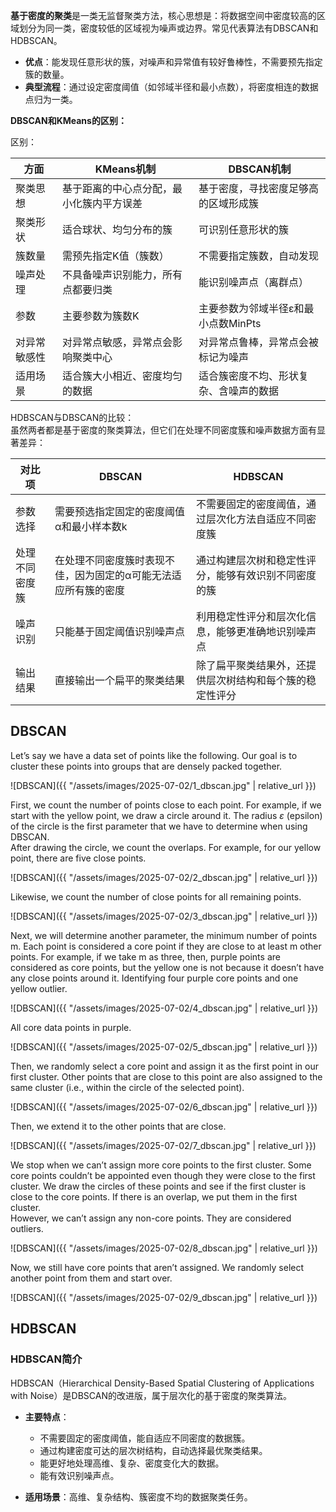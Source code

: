**基于密度的聚类**是一类无监督聚类方法，核心思想是：将数据空间中密度较高的区域划分为同一类，密度较低的区域视为噪声或边界。常见代表算法有DBSCAN和HDBSCAN。

- **优点**：能发现任意形状的簇，对噪声和异常值有较好鲁棒性，不需要预先指定簇的数量。
- **典型流程**：通过设定密度阈值（如邻域半径和最小点数），将密度相连的数据点归为一类。

**DBSCAN和KMeans的区别：**

区别：

| 方面         | KMeans机制                                      | DBSCAN机制                                      |
|--------------|------------------------------------------------|------------------------------------------------|
| 聚类思想     | 基于距离的中心点分配，最小化簇内平方误差         | 基于密度，寻找密度足够高的区域形成簇             |
| 聚类形状     | 适合球状、均匀分布的簇                          | 可识别任意形状的簇                              |
| 簇数量       | 需预先指定K值（簇数）                           | 不需要指定簇数，自动发现                        |
| 噪声处理     | 不具备噪声识别能力，所有点都要归类               | 能识别噪声点（离群点）                          |
| 参数         | 主要参数为簇数K                                 | 主要参数为邻域半径ε和最小点数MinPts              |
| 对异常敏感性 | 对异常点敏感，异常点会影响聚类中心               | 对异常点鲁棒，异常点会被标记为噪声               |
| 适用场景     | 适合簇大小相近、密度均匀的数据                   | 适合簇密度不均、形状复杂、含噪声的数据           |

HDBSCAN与DBSCAN的比较：   
虽然两者都是基于密度的聚类算法，但它们在处理不同密度簇和噪声数据方面有显著差异：

| 对比项         | DBSCAN                                                         | HDBSCAN                                                         |
|----------------|---------------------------------------------------------------|-----------------------------------------------------------------|
| 参数选择       | 需要预选指定固定的密度阈值α和最小样本数k                      | 不需要固定的密度阈值，通过层次化方法自适应不同密度簇            |
| 处理不同密度簇 | 在处理不同密度簇时表现不佳，因为固定的α可能无法适应所有簇的密度 | 通过构建层次树和稳定性评分，能够有效识别不同密度的簇            |
| 噪声识别       | 只能基于固定阈值识别噪声点                                     | 利用稳定性评分和层次化信息，能够更准确地识别噪声点              |
| 输出结果       | 直接输出一个扁平的聚类结果                                     | 除了扁平聚类结果外，还提供层次树结构和每个簇的稳定性评分        |

## DBSCAN

Let’s say we have a data set of points like the following. Our goal is to cluster these points into groups that are densely packed together.

![DBSCAN]({{ "/assets/images/2025-07-02/1_dbscan.jpg" | relative_url }})

 First, we count the number of points close to each point. For example, if we start with the yellow point, we draw a circle around it. The radius $\varepsilon$ (epsilon) of the circle is the first parameter that we have to determine when using DBSCAN.       
After drawing the circle, we count the overlaps. For example, for our yellow point, there are five close points.

![DBSCAN]({{ "/assets/images/2025-07-02/2_dbscan.jpg" | relative_url }})

Likewise, we count the number of close points for all remaining points.

![DBSCAN]({{ "/assets/images/2025-07-02/3_dbscan.jpg" | relative_url }})

Next, we will determine another parameter, the minimum number of points m. Each point is considered a core point if they are close to at least m other points. For example, if we take m as three, then, purple points are considered as core points, but the yellow one is not because it doesn’t have any close points around it. Identifying four purple core points and one yellow outlier.

![DBSCAN]({{ "/assets/images/2025-07-02/4_dbscan.jpg" | relative_url }})

All core data points in purple.

![DBSCAN]({{ "/assets/images/2025-07-02/5_dbscan.jpg" | relative_url }})

Then, we randomly select a core point and assign it as the first point in our first cluster. Other points that are close to this point are also assigned to the same cluster (i.e., within the circle of the selected point).

![DBSCAN]({{ "/assets/images/2025-07-02/6_dbscan.jpg" | relative_url }})

Then, we extend it to the other points that are close.

![DBSCAN]({{ "/assets/images/2025-07-02/7_dbscan.jpg" | relative_url }})

We stop when we can’t assign more core points to the first cluster. Some core points couldn’t be appointed even though they were close to the first cluster. We draw the circles of these points and see if the first cluster is close to the core points. If there is an overlap, we put them in the first cluster.        
However, we can’t assign any non-core points. They are considered outliers.

![DBSCAN]({{ "/assets/images/2025-07-02/8_dbscan.jpg" | relative_url }})

Now, we still have core points that aren’t assigned. We randomly select another point from them and start over.

![DBSCAN]({{ "/assets/images/2025-07-02/9_dbscan.jpg" | relative_url }})

## HDBSCAN

### HDBSCAN简介 

HDBSCAN（Hierarchical Density-Based Spatial Clustering of Applications with Noise）是DBSCAN的改进版，属于层次化的基于密度的聚类算法。

- **主要特点**：
  - 不需要固定的密度阈值，能自适应不同密度的数据簇。
  - 通过构建密度可达的层次树结构，自动选择最优聚类结果。
  - 能更好地处理高维、复杂、密度变化大的数据。
  - 能有效识别噪声点。

- **适用场景**：高维、复杂结构、簇密度不均的数据聚类任务。

